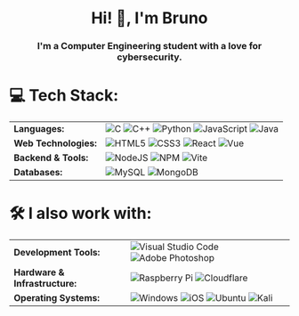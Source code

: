 
<h1 align="center">Hi! 👋, I'm Bruno</h1>
<h3 align="center">I'm a Computer Engineering student with a love for cybersecurity.</h3>

# 💻 Tech Stack:

<table style="border: none;">
  <tr>
    <td><b>Languages:</b></td>
    <td>
      <img src="https://ziadoua.github.io/m3-Markdown-Badges/badges/C/c2.svg" alt="C">
      <img src="https://ziadoua.github.io/m3-Markdown-Badges/badges/C++/c++2.svg" alt="C++">
      <img src="https://ziadoua.github.io/m3-Markdown-Badges/badges/Python/python3.svg" alt="Python">
      <img src="https://ziadoua.github.io/m3-Markdown-Badges/badges/Javascript/javascript3.svg" alt="JavaScript">
      <img src="https://ziadoua.github.io/m3-Markdown-Badges/badges/Java/java1.svg" alt="Java">
    </td>
  </tr>
  <tr>
    <td><b>Web Technologies:</b></td>
    <td>
      <img src="https://ziadoua.github.io/m3-Markdown-Badges/badges/HTML/html1.svg" alt="HTML5">
      <img src="https://ziadoua.github.io/m3-Markdown-Badges/badges/CSS/css1.svg" alt="CSS3">
      <img src="https://ziadoua.github.io/m3-Markdown-Badges/badges/React/react2.svg" alt="React">
      <img src="https://ziadoua.github.io/m3-Markdown-Badges/badges/Vue/vue1.svg" alt="Vue">
    </td>
  </tr>
  <tr>
    <td><b>Backend & Tools:</b></td>
    <td>
      <img src="https://ziadoua.github.io/m3-Markdown-Badges/badges/NodeJS/nodejs1.svg" alt="NodeJS">
      <img src="https://ziadoua.github.io/m3-Markdown-Badges/badges/npm/npm2.svg" alt="NPM">
      <img src="https://ziadoua.github.io/m3-Markdown-Badges/badges/ViteJS/vitejs2.svg" alt="Vite">
    </td>
  </tr>
  <tr>
    <td><b>Databases:</b></td>
    <td>
      <img src="https://ziadoua.github.io/m3-Markdown-Badges/badges/MySQL/mysql2.svg" alt="MySQL">
      <img src="https://ziadoua.github.io/m3-Markdown-Badges/badges/MongoDB/mongodb2.svg" alt="MongoDB">
    </td>
  </tr>
</table>

# 🛠️ I also work with:

<table style="border: none;">
  <tr>
    <td><b>Development Tools:</b></td>
    <td>
      <img src="https://ziadoua.github.io/m3-Markdown-Badges/badges/VisualStudioCode/visualstudiocode2.svg" alt="Visual Studio Code">
      <img src="https://ziadoua.github.io/m3-Markdown-Badges/badges/Photoshop/photoshop1.svg" alt="Adobe Photoshop">
    </td>
  </tr>
  <tr>
    <td><b>Hardware & Infrastructure:</b></td>
    <td>
      <img src="https://ziadoua.github.io/m3-Markdown-Badges/badges/RaspberryPI/raspberrypi1.svg" alt="Raspberry Pi">
      <img src="https://ziadoua.github.io/m3-Markdown-Badges/badges/Cloudflare/cloudflare2.svg" alt="Cloudflare">
    </td>
  </tr>
  <tr>
    <td><b>Operating Systems:</b></td>
    <td>
      <img src="https://ziadoua.github.io/m3-Markdown-Badges/badges/Windows/windows2.svg" alt="Windows">
      <img src="https://ziadoua.github.io/m3-Markdown-Badges/badges/iOS/ios1.svg" alt="iOS">
      <img src="https://ziadoua.github.io/m3-Markdown-Badges/badges/Ubuntu/ubuntu1.svg" alt="Ubuntu">
      <img src="https://ziadoua.github.io/m3-Markdown-Badges/badges/KaliLinux/kalilinux1.svg" alt="Kali">
    </td>
  </tr>
</table>

<!-- I was kinda lazy doing this lol -->
